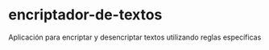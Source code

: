 # encriptador-de-textos
Aplicación para encriptar y desencriptar textos utilizando reglas específicas
